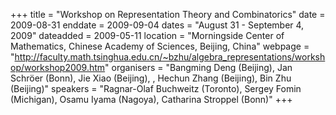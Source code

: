 +++
title = "Workshop on Representation Theory and Combinatorics"
date = 2009-08-31
enddate = 2009-09-04
dates = "August 31 - September 4, 2009"
dateadded = 2009-05-11
location = "Morningside Center of Mathematics, Chinese Academy of Sciences, Beijing, China"
webpage = "http://faculty.math.tsinghua.edu.cn/~bzhu/algebra_representations/workshop/workshop2009.htm"
organisers = "Bangming Deng (Beijing), Jan Schröer (Bonn), Jie Xiao (Beijing), , Hechun Zhang (Beijing), Bin Zhu (Beijing)"
speakers = "Ragnar-Olaf Buchweitz (Toronto), Sergey Fomin (Michigan), Osamu Iyama (Nagoya), Catharina Stroppel (Bonn)"
+++
